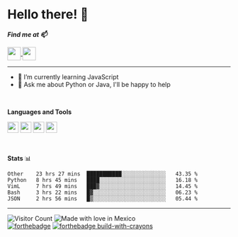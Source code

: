 # Hello there! 👾


<b><i>Find me at 📫  </i></b>  
  
<a href="https://dev.to/dixap">
    <img height="30" align="center" src="https://img.shields.io/badge/DEV.TO-%230A0A0A.svg?&style=for-the-badge&logo=dev.to&logoColor=white"/>
</a>
    
<a href="https://mail.google.com/mail/?view=cm&source=mailto&to=dpadlara@gmail.com">
    <img height="30" align="center" src="https://img.shields.io/badge/gmail-D14836?&style=for-the-badge&logo=gmail&logoColor=white"/>
</a>


<hr/>
<!--
**DiXap/DiXap** is a ✨ _special_ ✨ repository because its `README.md` (this file) appears on your GitHub profile.
- ⚡ Fun fact: 
-->


<!--- 🔭 I've been working on some cool stuff, expect repo soon 😉-->
- 🌱 I’m currently learning JavaScript
- 💬 Ask me about Python or Java, I'll be happy to help

<br/> 

**Languages and Tools**  
  
<code><img height="25" src="https://cdn.jsdelivr.net/npm/simple-icons@3.13.0/icons/python.svg"></code> 
<code><img height="25" src="https://cdn.jsdelivr.net/npm/simple-icons@3.13.0/icons/java.svg"></code> 
<code><img height="25" src="https://cdn.jsdelivr.net/npm/simple-icons@3.13.0/icons/cplusplus.svg"></code> 
<code><img height="25" src="https://cdn.jsdelivr.net/npm/simple-icons@4.4.0/icons/vim.svg"></code> 

<br/>

**Stats** 📊
<!--START_SECTION:waka-->
```text
Other    23 hrs 27 mins  ███████████░░░░░░░░░░░░░░   43.35 % 
Python   8 hrs 45 mins   ████░░░░░░░░░░░░░░░░░░░░░   16.18 % 
VimL     7 hrs 49 mins   ███▓░░░░░░░░░░░░░░░░░░░░░   14.45 % 
Bash     3 hrs 22 mins   █▓░░░░░░░░░░░░░░░░░░░░░░░   06.23 % 
JSON     2 hrs 56 mins   █▒░░░░░░░░░░░░░░░░░░░░░░░   05.44 % 
```
<!--END_SECTION:waka-->


---
![Visitor Count](https://profile-counter.glitch.me/DiXap/count.svg)
![Made with love in Mexico](https://madewithlove.now.sh/mx?heart=true&colorA=%23006847&colorB=%23ce1126&template=for-the-badge)  
[![forthebadge](https://forthebadge.com/images/badges/contains-tasty-spaghetti-code.svg)](https://forthebadge.com)
[![forthebadge build-with-crayons](https://forthebadge.com/images/badges/made-with-crayons.svg)](http://ForTheBadge.com)  
